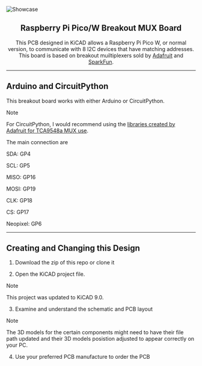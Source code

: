 ![Showcase](pcb.jpg)

<div align="center">

## Raspberry Pi Pico/W Breakout MUX Board

This PCB designed in KiCAD allows a Raspberry Pi Pico W, or normal version, to communicate with 8 I2C devices that have matching addresses. This board is based on breakout muiltiplexers sold by [Adafruit](https://www.adafruit.com/product/5626) and [SparkFun](https://www.sparkfun.com/sparkfun-qwiic-mux-breakout-8-channel-tca9548a.html).

</div>

---

## Arduino and CircuitPython
This breakout board works with either Arduino or CircuitPython.
> [!NOTE]
> For CircuitPython, I would recommend using the [libraries created by Adafruit for TCA9548a MUX use](https://learn.adafruit.com/adafruit-pca9548-8-channel-stemma-qt-qwiic-i2c-multiplexer/circuitpython-python).

The main connection are

SDA: GP4

SCL: GP5

MISO: GP16

MOSI: GP19

CLK: GP18

CS: GP17

Neopixel: GP6

---

## Creating and Changing this Design
1. Download the zip of this repo or clone it

2. Open the KiCAD project file.
> [!NOTE]
> This project was updated to KiCAD 9.0.

3. Examine and understand the schematic and PCB layout
> [!NOTE]
> The 3D models for the certain components might need to have their file path updated and their 3D models posistion adjusted to appear correctly on your PC.

4. Use your preferred PCB manufacture to order the PCB
